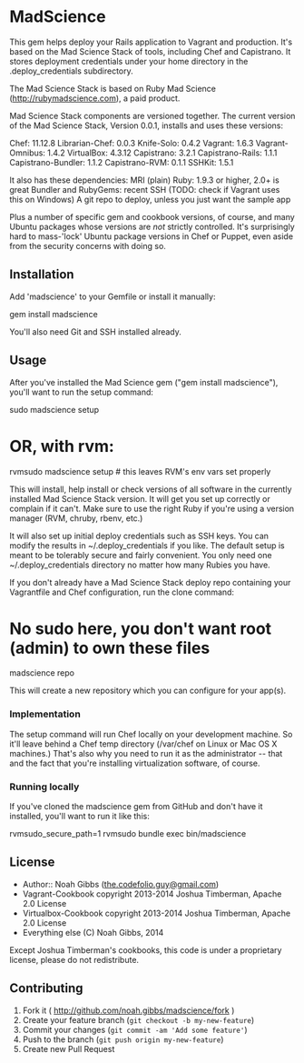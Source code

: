 # MadScience

This gem helps deploy your Rails application to Vagrant and production.  It's
based on the Mad Science Stack of tools, including Chef and Capistrano. It
stores deployment credentials under your home directory in
the .deploy_credentials subdirectory.

The Mad Science Stack is based on Ruby Mad Science
(http://rubymadscience.com), a paid product.

Mad Science Stack components are versioned together. The current version
of the Mad Science Stack, Version 0.0.1, installs and uses these versions:

   Chef: 11.12.8
   Librarian-Chef: 0.0.3
   Knife-Solo: 0.4.2
   Vagrant: 1.6.3
   Vagrant-Omnibus: 1.4.2
   VirtualBox: 4.3.12
   Capistrano: 3.2.1
   Capistrano-Rails: 1.1.1
   Capistrano-Bundler: 1.1.2
   Capistrano-RVM: 0.1.1
   SSHKit: 1.5.1

It also has these dependencies:
MRI (plain) Ruby: 1.9.3 or higher, 2.0+ is great
Bundler and RubyGems: recent
SSH (TODO: check if Vagrant uses this on Windows)
A git repo to deploy, unless you just want the sample app

Plus a number of specific gem and cookbook versions, of course, and many
Ubuntu packages whose versions are *not* strictly controlled. It's
surprisingly hard to mass-'lock' Ubuntu package versions in Chef or Puppet,
even aside from the security concerns with doing so.

## Installation

Add 'madscience' to your Gemfile or install it manually:

   gem install madscience

You'll also need Git and SSH installed already.

## Usage

After you've installed the Mad Science gem ("gem install madscience"), you'll
want to run the setup command:

   sudo madscience setup
   # OR, with rvm:
   rvmsudo madscience setup # this leaves RVM's env vars set properly

This will install, help install or check versions of all software in the
currently installed Mad Science Stack version. It will get you set up
correctly or complain if it can't. Make sure to use the right Ruby if you're
using a version manager (RVM, chruby, rbenv, etc.)

It will also set up initial deploy credentials such as SSH keys. You can
modify the results in ~/.deploy_credentials if you like. The default setup is
meant to be tolerably secure and fairly convenient. You only need one
~/.deploy_credentials directory no matter how many Rubies you have.

If you don't already have a Mad Science Stack deploy repo containing your
Vagrantfile and Chef configuration, run the clone command:

   # No sudo here, you don't want root (admin) to own these files
   madscience repo

This will create a new repository which you can configure for your app(s).

### Implementation

The setup command will run Chef locally on your development machine. So it'll
leave behind a Chef temp directory (/var/chef on Linux or Mac OS X machines.)
That's also why you need to run it as the administrator -- that and the fact
that you're installing virtualization software, of course.

### Running locally

If you've cloned the madscience gem from GitHub and don't have it installed,
you'll want to run it like this:

   rvmsudo_secure_path=1 rvmsudo bundle exec bin/madscience

## License

* Author:: Noah Gibbs (the.codefolio.guy@gmail.com)
* Vagrant-Cookbook copyright 2013-2014 Joshua Timberman, Apache 2.0 License
* Virtualbox-Cookbook copyright 2013-2014 Joshua Timberman, Apache 2.0 License
* Everything else (C) Noah Gibbs, 2014

Except Joshua Timberman's cookbooks, this code is under a proprietary license,
please do not redistribute.

## Contributing

1. Fork it ( http://github.com/noah.gibbs/madscience/fork )
2. Create your feature branch (`git checkout -b my-new-feature`)
3. Commit your changes (`git commit -am 'Add some feature'`)
4. Push to the branch (`git push origin my-new-feature`)
5. Create new Pull Request
